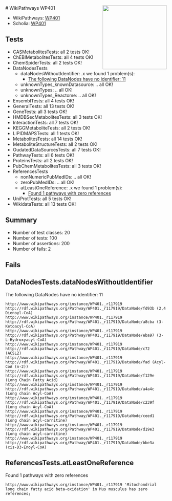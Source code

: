<img style="float: right; width: 200px" src="https://upload.wikimedia.org/wikipedia/commons/thumb/8/83/Wplogo_with_text_500.png/640px-Wplogo_with_text_500.png" />
# WikiPathways WP401

* WikiPathways: [WP401](https://new.wikipathways.org/pathways/WP401)
* Scholia: [WP401](https://scholia.toolforge.org/wikipathways/WP401)
## Tests
* CASMetabolitesTests: all 2 tests OK!
* ChEBIMetabolitesTests: all 4 tests OK!
* ChemSpiderTests: all 2 tests OK!
* DataNodesTests
    * dataNodesWithoutIdentifier: .x we found 1 problem(s):
        * [The following DataNodes have no identifier: 11](#8792c491)
    * unknownTypes_knownDatasource: .. all OK!
    * unknownTypes: .. all OK!
    * unknownTypes_Reactome: .. all OK!
* EnsemblTests: all 4 tests OK!
* GeneralTests: all 13 tests OK!
* GeneTests: all 3 tests OK!
* HMDBSecMetabolitesTests: all 3 tests OK!
* InteractionTests: all 7 tests OK!
* KEGGMetaboliteTests: all 2 tests OK!
* LIPIDMAPSTests: all 1 tests OK!
* MetabolitesTests: all 14 tests OK!
* MetaboliteStructureTests: all 2 tests OK!
* OudatedDataSourcesTests: all 7 tests OK!
* PathwayTests: all 6 tests OK!
* ProteinsTests: all 2 tests OK!
* PubChemMetabolitesTests: all 3 tests OK!
* ReferencesTests
    * nonNumericPubMedIDs: .. all OK!
    * zeroPubMedIDs: .. all OK!
    * atLeastOneReference: .x we found 1 problem(s):
        * [Found 1 pathways with zero references](#35eb778e)
* UniProtTests: all 5 tests OK!
* WikidataTests: all 13 tests OK!


## Summary

* Number of test classes: 20
* Number of tests: 100
* Number of assertions: 200
* Number of fails: 2

## Fails

<a name="8792c491" />

## DataNodesTests.dataNodesWithoutIdentifier

The following DataNodes have no identifier: 11
```
http://www.wikipathways.org/instance/WP401._r117919 http://rdf.wikipathways.org/Pathway/WP401._r117919/DataNode/fd93b (2,4 Dienoyl-CoA)
http://www.wikipathways.org/instance/WP401._r117919 http://rdf.wikipathways.org/Pathway/WP401._r117919/DataNode/a8cba (3-Ketoacyl-CoA)
http://www.wikipathways.org/instance/WP401._r117919 http://rdf.wikipathways.org/Pathway/WP401._r117919/DataNode/eba97 (3-L-Hydroxyacyl-CoA)
http://www.wikipathways.org/instance/WP401._r117919 http://rdf.wikipathways.org/Pathway/WP401._r117919/DataNode/c72 (ACSL2)
http://www.wikipathways.org/instance/WP401._r117919 http://rdf.wikipathways.org/Pathway/WP401._r117919/DataNode/fad (Acyl-CoA (n-2))
http://www.wikipathways.org/instance/WP401._r117919 http://rdf.wikipathways.org/Pathway/WP401._r117919/DataNode/f129e (Long Chain Fatty Acid)
http://www.wikipathways.org/instance/WP401._r117919 http://rdf.wikipathways.org/Pathway/WP401._r117919/DataNode/a4a4c (Long chain Acyl-CoA)
http://www.wikipathways.org/instance/WP401._r117919 http://rdf.wikipathways.org/Pathway/WP401._r117919/DataNode/c239f (Long chain Acyl-CoA)
http://www.wikipathways.org/instance/WP401._r117919 http://rdf.wikipathways.org/Pathway/WP401._r117919/DataNode/ceed1 (Long chain acyl-carnitine)
http://www.wikipathways.org/instance/WP401._r117919 http://rdf.wikipathways.org/Pathway/WP401._r117919/DataNode/d19e3 (Long chain acyl-carnitine)
http://www.wikipathways.org/instance/WP401._r117919 http://rdf.wikipathways.org/Pathway/WP401._r117919/DataNode/bbe3a (cis-D3-Enoyl-CoA)
```

<a name="35eb778e" />

## ReferencesTests.atLeastOneReference

Found 1 pathways with zero references
```
http://www.wikipathways.org/instance/WP401._r117919 'Mitochondrial long chain fatty acid beta-oxidation' in Mus musculus has zero references; 
```

